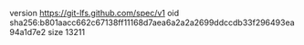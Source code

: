 version https://git-lfs.github.com/spec/v1
oid sha256:b801aacc662c67138ff11168d7aea6a2a2a2699ddccdb33f296493ea94a1d7e2
size 13211
